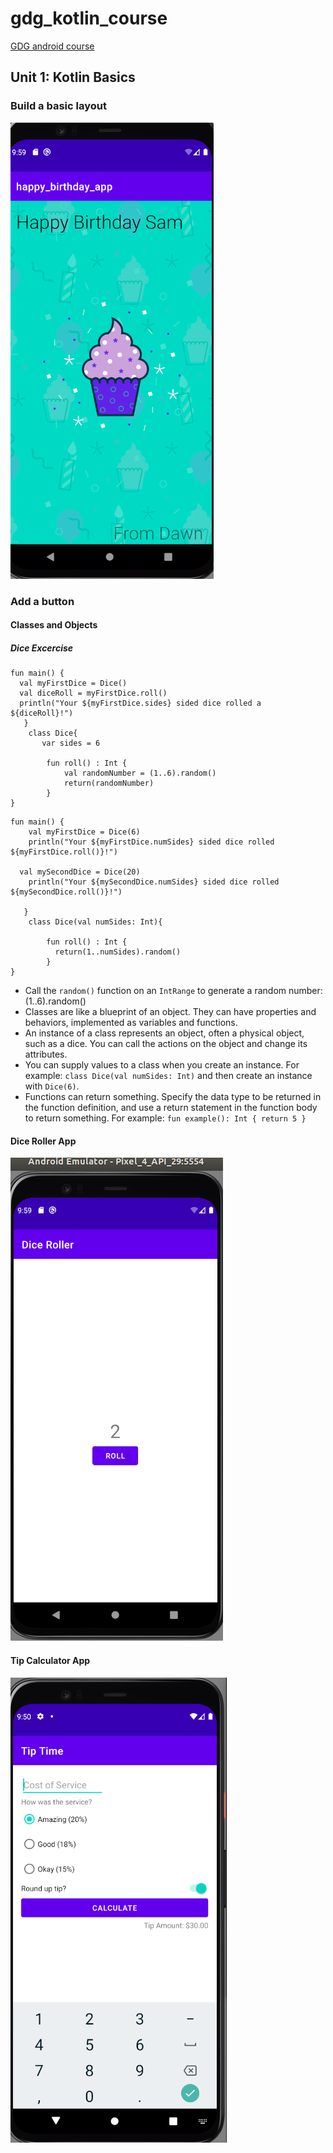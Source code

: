 # gdg_kotlin_course
[GDG android course](https://developer.android.com/courses/android-basics-kotlin/unit-1)

## Unit 1: Kotlin Basics

### Build a basic layout 

![birthday card app](images/birthday.png)

### Add a button

#### Classes and Objects

##### Dice Excercise

```
fun main() {
  val myFirstDice = Dice()
  val diceRoll = myFirstDice.roll()
  println("Your ${myFirstDice.sides} sided dice rolled a ${diceRoll}!")
   }
    class Dice{
       var sides = 6

        fun roll() : Int {
            val randomNumber = (1..6).random()
            return(randomNumber)
        }
}
```
```
fun main() {
	val myFirstDice = Dice(6)
	println("Your ${myFirstDice.numSides} sided dice rolled ${myFirstDice.roll()}!")

  val mySecondDice = Dice(20)
    println("Your ${mySecondDice.numSides} sided dice rolled ${mySecondDice.roll()}!")

   }
    class Dice(val numSides: Int){

        fun roll() : Int {
          return(1..numSides).random()
        }
}

```
- Call the `random()` function on an `IntRange` to generate a random number: (1..6).random()
- Classes are like a blueprint of an object. They can have properties and behaviors, implemented as variables and functions.
- An instance of a class represents an object, often a physical object, such as a dice. You can call the actions on the object and change its attributes.
- You can supply values to a class when you create an instance. For example: `class Dice(val numSides: Int)` and then create an instance with `Dice(6)`.
- Functions can return something. Specify the data type to be returned in the function definition, and use a return statement in the function body to return something. For example: `fun example(): Int { return 5 }`




#### Dice Roller App

![Dice Roler app](images/diceRollerApp.png)

#### Tip Calculator App

![Tip Calculator app](images/tip.png) 
